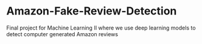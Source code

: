 # Amazon-Fake-Review-Detection
Final project for Machine Learning II where we use deep learning models to detect computer generated Amazon reviews
